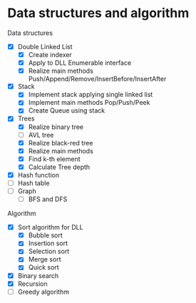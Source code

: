 # Data structures and algorithm
Data structures

- [x] Double Linked List
    - [x] Create indexer
    - [x] Apply to DLL Enumerable interface
    - [x] Realize main methods Push/Append/Remove/InsertBefore/InsertAfter
- [x] Stack
    - [x] Implement stack applying single linked list
    - [x] Implement main methods Pop/Push/Peek
    - [x] Create Queue using stack
- [x] Trees
  - [x] Realize binary tree
  - [ ] AVL tree
  - [x] Realize black-red tree
  - [x] Realize main methods
  - [x] Find k-th element
  - [x] Calculate Tree depth
- [x] Hash function
- [ ] Hash table
- [ ] Graph
  - [ ] BFS and DFS

Algorithm

- [x] Sort algorithm for DLL
  - [x] Bubble sort
  - [x] Insertion sort
  - [x] Selection sort
  - [x] Merge sort
  - [x] Quick sort
- [x] Binary search
- [x] Recursion
- [ ] Greedy algorithm